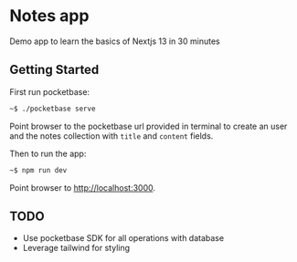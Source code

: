 # Notes app

Demo app to learn the basics of Nextjs 13 in 30 minutes

## Getting Started

First run pocketbase:

```bash
~$ ./pocketbase serve
```

Point browser to the pocketbase url provided in terminal to create an user and the notes collection with `title` and `content` fields.

Then to run the app:

```bash
~$ npm run dev
```

Point browser to [http://localhost:3000](http://localhost:3000).

## TODO

- Use pocketbase SDK for all operations with database
- Leverage tailwind for styling
